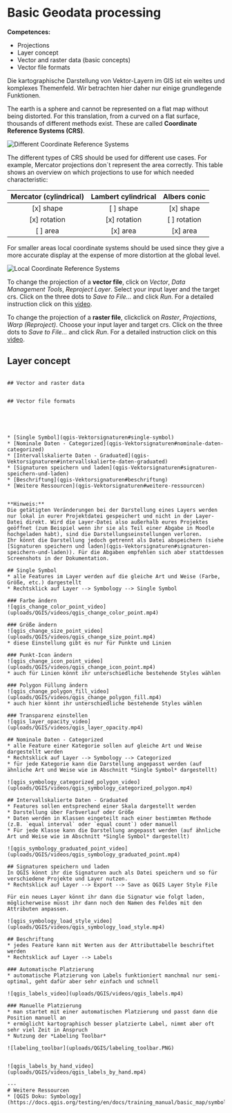 # Basic Geodata  processing

**Competences:**
* Projections
* Layer concept
* Vector and raster data (basic concepts)
* Vector file formats


Die kartographische Darstellung von Vektor-Layern im GIS ist ein weites und komplexes Themenfeld. Wir betrachten hier daher nur einige grundlegende Funktionen.  







The earth is a sphere and cannot be represented on a flat map without being distorted. For this translation, from a curved on a flat surface, thousands of different methods exist. These are called **Coordinate Reference Systems (CRS)**.

![Different Coordinate Reference Systems](../../fig/en_different_crs.gif)

The different types of CRS should be used for different use cases. For example, Mercator projections don´t represent the area correctly. This table shows an overview on which projections to use for which needed characteristic:

| Mercator (cylindrical) | Lambert cylindrical | Albers conic |
| :--------------------: | :-----------------: | :----------: |
| [x] shape              | [ ] shape           | [x] shape    |
| [x] rotation           | [x] rotation        | [ ] rotation |
| [ ] area               | [x] area            | [x] area     |

For smaller areas local coordinate systems should be used since they give a more accurate display at the expense of more distortion at the global level. 

![Local Coordinate Reference Systems](../../fig/en_local_crs.png)

To change the projection of a **vector file**, click on *Vector*, *Data Management Tools*, *Reproject Layer*. Select your input layer and the target crs. Click on the three dots to *Save to File...* and click *Run*. For a detailed instruction click on this [video](https://gitlab.gistools.geog.uni-heidelberg.de/giscience/disaster-tools/gis-in-anticipatory-humanitarian-action/-/wikis/uploads/7e7a28698859062d1b832b558b2721c6/qgis_reproject_vector.mp4).

To change the projection of a **raster file**, clickclick on *Raster*, *Projections*, *Warp (Reproject)*. Choose your input layer and target crs. Click on the three dots to *Save to File...* and click *Run*. For a detailed instruction click on this [video](https://gitlab.gistools.geog.uni-heidelberg.de/giscience/disaster-tools/gis-in-anticipatory-humanitarian-action/-/wikis/uploads/3b7a1bb2408f4453f22d73f54156888b/qgis_reproject_raster.mp4).


## Layer concept

```{admonition}

## Vector and raster data


## Vector file formats





* [Single Symbol](qgis-Vektorsignaturen#single-symbol)
* [Nominale Daten - Categorized](qgis-Vektorsignaturen#nominale-daten-categorized)
* [Intervallskalierte Daten - Graduated](qgis-Vektorsignaturen#intervallskalierte-daten-graduated)
* [Signaturen speichern und laden](qgis-Vektorsignaturen#signaturen-speichern-und-laden)
* [Beschriftung](qgis-Vektorsignaturen#beschriftung)
* [Weitere Ressourcen](qgis-Vektorsignaturen#weitere-ressourcen)


**Hinweis:**  
Die getätigten Veränderungen bei der Darstellung eines Layers werden nur lokal in eurer Projektdatei gespeichert und nicht in der Layer-Datei direkt. Wird die Layer-Datei also außerhalb eures Projektes geöffnet (zum Beispiel wenn ihr sie als Teil einer Abgabe in Moodle hochgeladen habt), sind die Darstellungseinstellungen verloren.  
Ihr könnt die Darstellung jedoch getrennt als Datei abspeichern (siehe [Signaturen speichern und laden](qgis-Vektorsignaturen#signaturen-speichern-und-laden)). Für die Abgaben empfehlen sich aber stattdessen Screenshots in der Dokumentation.

## Single Symbol
* alle Features im Layer werden auf die gleiche Art und Weise (Farbe, Größe, etc.) dargestellt
* Rechtsklick auf Layer --> Symbology --> Single Symbol

### Farbe ändern
![qgis_change_color_point_video](uploads/QGIS/videos/qgis_change_color_point.mp4)

### Größe ändern
![qgis_change_size_point_video](uploads/QGIS/videos/qgis_change_size_point.mp4)
* diese Einstellung gibt es nur für Punkte und Linien

### Punkt-Icon ändern
![qgis_change_icon_point_video](uploads/QGIS/videos/qgis_change_icon_point.mp4)
* auch für Linien könnt ihr unterschiedliche bestehende Styles wählen

### Polygon Füllung ändern
![qgis_change_polygon_fill_video](uploads/QGIS/videos/qgis_change_polygon_fill.mp4)
* auch hier könnt ihr unterschiedliche bestehende Styles wählen

### Transparenz einstellen
![qgis_layer_opacity_video](uploads/QGIS/videos/qgis_layer_opacity.mp4)

## Nominale Daten - Categorized
* alle Feature einer Kategorie sollen auf gleiche Art und Weise dargestellt werden
* Rechtsklick auf Layer --> Symbology --> Categorized
* für jede Kategorie kann die Darstellung angepasst werden (auf ähnliche Art und Weise wie im Abschnitt *Single Symbol* dargestellt)

![qgis_symbology_categorized_polygon_video](uploads/QGIS/videos/qgis_symbology_categorized_polygon.mp4)

## Intervallskalierte Daten - Graduated
* Features sollen entsprechend einer Skala dargestellt werden
* Darstellung über Farbverlauf oder Größe
* Daten werden in Klassen eingeteilt nach einer bestimmten Methode (z.B. `equal interval` oder `equal count`) oder manuell
* Für jede Klasse kann die Darstellung angepasst werden (auf ähnliche Art und Weise wie im Abschnitt *Single Symbol* dargestellt)

![qgis_symbology_graduated_point_video](uploads/QGIS/videos/qgis_symbology_graduated_point.mp4)

## Signaturen speichern und laden
In QGIS könnt ihr die Signaturen auch als Datei speichern und so für verschiedene Projekte und Layer nutzen.
* Rechtsklick auf Layer --> Export --> Save as QGIS Layer Style File

Für ein neues Layer könnt ihr dann die Signatur wie folgt laden, möglicherweise müsst ihr dann noch den Namen des Feldes mit den Attributen anpassen.

![qgis_symbology_load_style_video](uploads/QGIS/videos/qgis_symbology_load_style.mp4)

## Beschriftung
* jedes Feature kann mit Werten aus der Attributtabelle beschriftet werden
* Rechtsklick auf Layer --> Labels

### Automatische Platzierung
* automatische Platzierung von Labels funktioniert manchmal nur semi-optimal, geht dafür aber sehr einfach und schnell

![qgis_labels_video](uploads/QGIS/videos/qgis_labels.mp4)

### Manuelle Platzierung
* man startet mit einer automatischen Platzierung und passt dann die Position manuell an
* ermöglicht kartographisch besser platzierte Label, nimmt aber oft sehr viel Zeit in Anspruch
* Nutzung der *Labeling Toolbar*

![labeling_toolbar](uploads/QGIS/labeling_toolbar.PNG)


![qgis_labels_by_hand_video](uploads/QGIS/videos/qgis_labels_by_hand.mp4)

---
# Weitere Ressourcen
* [QGIS Doku: Symbology](https://docs.qgis.org/testing/en/docs/training_manual/basic_map/symbology.html)
